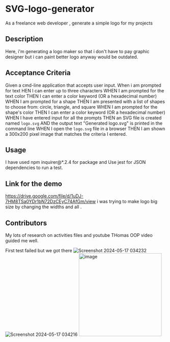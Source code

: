 # SVG-logo-generator
As a freelance web developer , generate a simple logo for my projects 
## Description
Here, i'm generating a logo maker so that i don't have to pay graphic designer but i can paint better logo anyway would be outdated.
## Acceptance Criteria 
Given a cmd-line application that accepts user input.
When i am prompted for text HEN I can enter up to three characters
WHEN I am prompted for the text color
THEN I can enter a color keyword (OR a hexadecimal number)
WHEN I am prompted for a shape
THEN I am presented with a list of shapes to choose from: circle, triangle, and square
WHEN I am prompted for the shape's color
THEN I can enter a color keyword (OR a hexadecimal number)
WHEN I have entered input for all the prompts
THEN an SVG file is created named `logo.svg`
AND the output text "Generated logo.svg" is printed in the command line
WHEN I open the `logo.svg` file in a browser
THEN I am shown a 300x200 pixel image that matches the criteria I entered.

## Usage 
I have used npm inquirer@*.2.4 for  package and Use jest for JSON dependencies to run a test.

## Link for the demo 
https://drive.google.com/file/d/1uDJ-7HM8TSa0YDr1bN72DzCEyC74AfGm/view
i was trying to make logo big size by changing the widths and all .

## Contributors
My lots of research on activities files and youtube THomas OOP video guided me well. 

First test failed but we got there 
![Screenshot 2024-05-17 034232](https://github.com/SoniiPP/SVG-logo-generator/assets/157616916/7178161c-ae76-4f60-82c7-b50eb2ce8655)
![Screenshot 2024-05-17 034216](https://github.com/SoniiPP/SVG-logo-generator/assets/157616916/7b0f3720-688d-4887-9026-70fba67aa435)
<img width="260" alt="image" src="https://github.com/SoniiPP/SVG-logo-generator/assets/157616916/05e302c6-6979-4774-b083-1591a2a57067">
